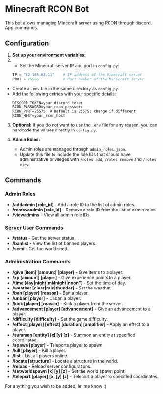 # Minecraft RCON Bot

This bot allows managing Minecraft server using RCON through discord. App commands.

## Configuration

1. **Set up your environment variables:**
2.  - Set the Minecraft server IP and port in `config.py`:
     ```python
     IP = "82.165.63.11"    # IP address of the Minecraft server
     PORT = 25565           # Port number of the Minecraft server
     ```
   - Create a `.env` file in the same directory as `config.py`.
   - Add the following entries with your specific details:
     ```env
     DISCORD_TOKEN=your_discord_token
     RCON_PASSWORD=your_rcon_password
     RCON_PORT=25575  # Default is 25575; change if different
     RCON_HOST=your_rcon_host
     ```
     
3. **Optional:** If you do not want to use the `.env` file for any reason, you can hardcode the values directly in `config.py`.

4. **Admin Roles:**
   - Admin roles are managed through `admin_roles.json`.
   - Update this file to include the role IDs that should have administrative privileges with `/roles add`, `/roles remove` and `/roles view`.

## Commands

### Admin Roles
- **/addadmin [role_id]** - Add a role ID to the list of admin roles.
- **/removeadmin [role_id]** - Remove a role ID from the list of admin roles.
- **/viewadmins** - View all admin role IDs.

### Server User Commands
- **/status** - Get the server status.
- **/banlist** - View the list of banned players.
- **/seed** - Get the world seed.

### Administration Commands
- **/give [item] [amount] [player]** - Give items to a player.
- **/xp [amount] [player]** - Give experience points to a player.
- **/time [day|night|midnight|noon"]** - Set the time of day.
- **/weather [clear|rain|thunder]** - Set the weather.
- **/ban [player] [reason]** - Ban a player.
- **/unban [player]** - Unban a player.
- **/kick [player] [reason]** - Kick a player from the server.
- **/advancement [player] [advancement]** - Give an advancement to a player.
- **/difficulty [difficulty]** - Set the game difficulty.
- **/effect [player] [effect] [duration] [amplifier]** - Apply an effect to a player.
- **/summon [entity] [x] [y] [z]** - Summon an entity at specified coordinates.
- **/spawn [player]** - Teleports player to spawn
- **/kill [player]** - Kill a player.
- **/list** - List all players online.
- **/locate [structure]** - Locate a structure in the world.
- **/reload** - Reload server configurations.
- **/setworldspawn [x] [y] [z]** - Set the world spawn point.
- **/teleport [player] [x] [y] [z]** - Teleport a player to specified coordinates.

For anything you wish to be added, let me know :)
